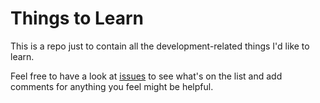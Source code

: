 # Things to Learn

This is a repo just to contain all the development-related things I'd like to learn.

Feel free to have a look at [issues](issues) to see what's on the list and add comments
for anything you feel might be helpful.
